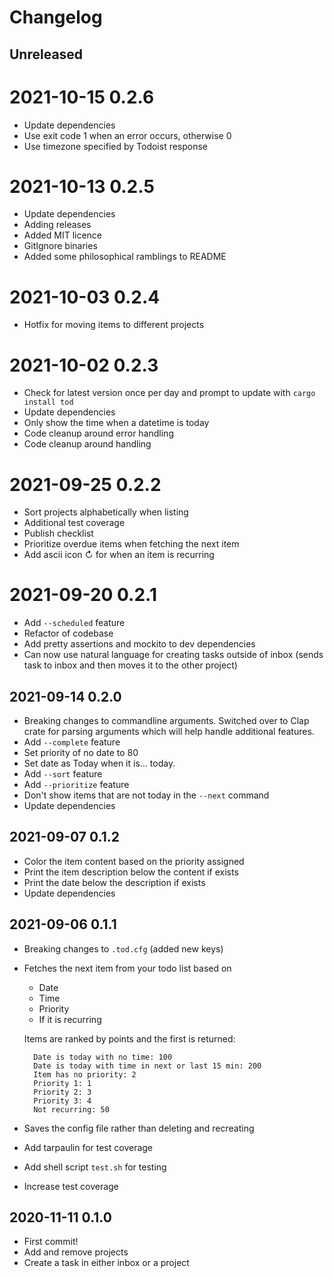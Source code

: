 # Changelog

## Unreleased

# 2021-10-15 0.2.6
- Update dependencies
- Use exit code 1 when an error occurs, otherwise 0
- Use timezone specified by Todoist response

# 2021-10-13 0.2.5
- Update dependencies
- Adding releases
- Added MIT licence
- GitIgnore binaries
- Added some philosophical ramblings to README

# 2021-10-03 0.2.4
- Hotfix for moving items to different projects

# 2021-10-02 0.2.3
- Check for latest version once per day and prompt to update with `cargo install tod`
- Update dependencies
- Only show the time when a datetime is today
- Code cleanup around error handling
- Code cleanup around handling

# 2021-09-25 0.2.2
- Sort projects alphabetically when listing
- Additional test coverage
- Publish checklist
- Prioritize overdue items when fetching the next item
- Add ascii icon ↻ for when an item is recurring

# 2021-09-20 0.2.1
- Add `--scheduled` feature
- Refactor of codebase
- Add pretty assertions and mockito to dev dependencies
- Can now use natural language for creating tasks outside of inbox (sends task to inbox and then moves it to the other project)

## 2021-09-14 0.2.0
- Breaking changes to commandline arguments. Switched over to Clap crate for parsing arguments which will help handle additional features.
- Add `--complete` feature
- Set priority of no date to 80
- Set date as Today when it is... today.
- Add `--sort` feature
- Add `--prioritize` feature
- Don't show items that are not today in the `--next` command
- Update dependencies

## 2021-09-07 0.1.2
- Color the item content based on the priority assigned
- Print the item description below the content if exists
- Print the date below the description if exists
- Update dependencies

## 2021-09-06 0.1.1
- Breaking changes to `.tod.cfg` (added new keys)
- Fetches the next item from your todo list based on
  - Date
  - Time
  - Priority
  - If it is recurring
  
  Items are ranked by points and the first is returned:
  ```
    Date is today with no time: 100
    Date is today with time in next or last 15 min: 200
    Item has no priority: 2
    Priority 1: 1
    Priority 2: 3
    Priority 3: 4
    Not recurring: 50
  ```
- Saves the config file rather than deleting and recreating
- Add tarpaulin for test coverage
- Add shell script `test.sh` for testing
- Increase test coverage

## 2020-11-11 0.1.0
- First commit!
- Add and remove projects
- Create a task in either inbox or a project

